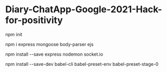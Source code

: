 # Diary-ChatApp-Google-2021-Hack-for-positivity

npm init

npm i express mongoose body-parser ejs

npm install --save express nodemon socket.io

npm install --save-dev babel-cli babel-preset-env babel-preset-stage-0
